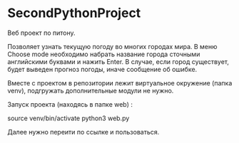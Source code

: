 # SecondPythonProject

Веб проект по питону.

Позволяет узнать текущую погоду во многих городах мира.
В меню Choose mode необходимо набрать название города 
сточными английскими буквами и нажить Enter.
В случае, если город существует, будет выведен прогноз погоды,
иначе сообщение об ошибке.

Вместе с проектом в репозитории лежит виртуальное окружение
(папка venv), подгружать дополнительные модули не нужно.

Запуск проекта (находясь в папке web) :

source venv/bin/activate
python3 web.py

Далее нужно переити по ссылке и пользоваться.
